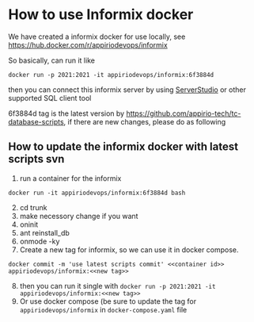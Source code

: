 # How to use Informix docker
We have created a informix docker for use locally, see https://hub.docker.com/r/appiriodevops/informix

So basically, can run it like 
```
docker run -p 2021:2021 -it appiriodevops/informix:6f3884d
```
then you can connect this informix server by using [ServerStudio](https://www.serverstudio.com/)
or other supported SQL client tool

6f3884d tag is the latest version by https://github.com/appirio-tech/tc-database-scripts, if there are new changes, please do as following

## How to update the informix docker with latest scripts svn
1. run a container for the informix
```
docker run -it appiriodevops/informix:6f3884d bash
```

2. cd trunk
3. make necessory change if you want
4. oninit
5. ant reinstall_db
6. onmode -ky
7. Create a new tag for informix, so we can use it in docker compose.
```
docker commit -m 'use latest scripts commit' <<container id>> appiriodevops/informix:<<new tag>>
```
8. then you can run it single with `docker run -p 2021:2021 -it appiriodevops/informix:<<new tag>>`
9. Or use docker compose (be sure to update the tag for `appiriodevops/informix` in `docker-compose.yaml` file
